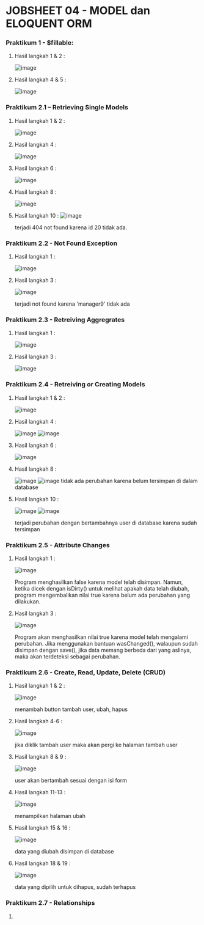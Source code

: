 # JOBSHEET 04 - MODEL dan ELOQUENT ORM

### Praktikum 1 - $fillable:
1. Hasil langkah 1 & 2 :

   ![image](https://github.com/dhoedho1103/Pemrograman-Web-Lanjut/assets/160827276/9a0d642d-2f98-477c-85bf-65b46aa1573f)

2. Hasil langkah 4 & 5 :

   ![image](https://github.com/dhoedho1103/Pemrograman-Web-Lanjut/assets/160827276/c3a55084-1724-4f39-9930-1056c9242257)

### Praktikum 2.1 – Retrieving Single Models
1. Hasil langkah 1 & 2 :

   ![image](https://github.com/dhoedho1103/Pemrograman-Web-Lanjut/assets/160827276/661db0a0-1cb5-4860-b1aa-cbb91ed5cf9f)

2. Hasil langkah 4 :

   ![image](https://github.com/dhoedho1103/Pemrograman-Web-Lanjut/assets/160827276/c5b0488e-0477-409f-8425-caa36c67a0ab)

3. Hasil langkah 6 :

   ![image](https://github.com/dhoedho1103/Pemrograman-Web-Lanjut/assets/160827276/6af05f88-54ac-4952-a796-755bc9cbfa69)

4. Hasil langkah 8 :

   ![image](https://github.com/dhoedho1103/Pemrograman-Web-Lanjut/assets/160827276/d30d8132-546e-486d-9b54-c1c28a988c53)

5. Hasil langkah 10 :
   ![image](https://github.com/dhoedho1103/Pemrograman-Web-Lanjut/assets/160827276/fcffcb88-3ec5-443b-86e6-5feb9bd6cd49)

   terjadi 404 not found karena id 20 tidak ada.

### Praktikum 2.2 - Not Found Exception
1. Hasil langkah 1 :

   ![image](https://github.com/dhoedho1103/Pemrograman-Web-Lanjut/assets/160827276/77668596-b629-4849-814e-f2eb304d26bd)

3. Hasil langkah 3 :

   ![image](https://github.com/dhoedho1103/Pemrograman-Web-Lanjut/assets/160827276/545be8a3-f560-48b7-b06a-a297ca0c0407)

   terjadi not found karena 'manager9' tidak ada

### Praktikum 2.3 - Retreiving Aggregrates
1. Hasil langkah 1 :

   ![image](https://github.com/dhoedho1103/Pemrograman-Web-Lanjut/assets/160827276/29f42473-62c7-4511-92a9-f5183e184b52)

2. Hasil langkah 3 :

   ![image](https://github.com/dhoedho1103/Pemrograman-Web-Lanjut/assets/160827276/230416bc-1306-4514-9a36-96828bff7bf7)

### Praktikum 2.4 - Retreiving or Creating Models
1. Hasil langkah 1 & 2 :

   ![image](https://github.com/dhoedho1103/Pemrograman-Web-Lanjut/assets/160827276/d2947e0c-c3d1-4937-bbf6-108898c3cedb)

2. Hasil langkah 4 :

   ![image](https://github.com/dhoedho1103/Pemrograman-Web-Lanjut/assets/160827276/22fba0fd-018a-47ea-8d59-252b08e95c11)
   ![image](https://github.com/dhoedho1103/Pemrograman-Web-Lanjut/assets/160827276/cb42d617-52e6-42a5-9769-9e07bf479bfc)

4. Hasil langkah 6 :

   ![image](https://github.com/dhoedho1103/Pemrograman-Web-Lanjut/assets/160827276/1b334617-5c6b-42ed-b7f1-0763d8395c85)

5. Hasil langkah 8 :

   ![image](https://github.com/dhoedho1103/Pemrograman-Web-Lanjut/assets/160827276/7a4f00e1-6ca8-4966-a0a6-84ea43c917e5)
   ![image](https://github.com/dhoedho1103/Pemrograman-Web-Lanjut/assets/160827276/66d8e899-1138-434d-8b9e-84ec39284bc9)
   tidak ada perubahan karena belum tersimpan di dalam database

7. Hasil langkah 10 :

   ![image](https://github.com/dhoedho1103/Pemrograman-Web-Lanjut/assets/160827276/32485a5c-8bdc-4c7c-bd38-99c2566466ad)
   ![image](https://github.com/dhoedho1103/Pemrograman-Web-Lanjut/assets/160827276/eafad6ac-ee5e-4b39-bf48-d1b73b0a5173)

   terjadi perubahan dengan bertambahnya user di database karena sudah tersimpan

### Praktikum 2.5 - Attribute Changes
1. Hasil langkah 1 :

   ![image](https://github.com/dhoedho1103/Pemrograman-Web-Lanjut/assets/160827276/c4a8333f-c72e-4155-ab04-7f72d255ea48)

   Program menghasilkan false karena model telah disimpan. Namun, ketika dicek dengan isDirty() untuk melihat apakah data telah diubah,
   program mengembalikan nilai true karena belum ada perubahan yang dilakukan.

3. Hasil langkah 3 :

   ![image](https://github.com/dhoedho1103/Pemrograman-Web-Lanjut/assets/160827276/f8ac1c4e-b61a-4ab7-90d6-393f521bfa21)

   Program akan menghasilkan nilai true karena model telah mengalami perubahan. Jika menggunakan bantuan wasChanged(),
   walaupun sudah disimpan dengan save(), jika data memang berbeda dari yang aslinya, maka akan terdeteksi sebagai perubahan.

### Praktikum 2.6 - Create, Read, Update, Delete (CRUD)
1. Hasil langkah 1 & 2 :


   ![image](https://github.com/dhoedho1103/Pemrograman-Web-Lanjut/assets/160827276/a966e366-c965-4bc8-8663-6120172e9088)

   menambah button tambah user, ubah, hapus

3. Hasil langkah 4-6 :


   ![image](https://github.com/dhoedho1103/Pemrograman-Web-Lanjut/assets/160827276/582db425-6a36-4acb-8ab5-84cd1822a8f0)

   jika diklik tambah user maka akan pergi ke halaman tambah user

5. Hasil langkah 8 & 9 :


   ![image](https://github.com/dhoedho1103/Pemrograman-Web-Lanjut/assets/160827276/1cb7cf90-7d8a-4057-a676-8256f49aa338)

   user akan bertambah sesuai dengan isi form

6. Hasil langkah 11-13 :

   ![image](https://github.com/dhoedho1103/Pemrograman-Web-Lanjut/assets/160827276/d6ddb6d2-c427-4d21-81b9-d178fc213cf5)

   menampilkan halaman ubah

7. Hasil langkah 15 & 16 :

   ![image](https://github.com/dhoedho1103/Pemrograman-Web-Lanjut/assets/160827276/1c491ac0-7eb6-4a43-aa5c-d8dbf2e33703)

   data yang diubah disimpan di database

8. Hasil langkah 18 & 19 :

   ![image](https://github.com/dhoedho1103/Pemrograman-Web-Lanjut/assets/160827276/df57b679-6552-44ef-884e-d2d2ac484803)

   data yang dipilih untuk dihapus, sudah terhapus

### Praktikum 2.7 - Relationships
1. 










